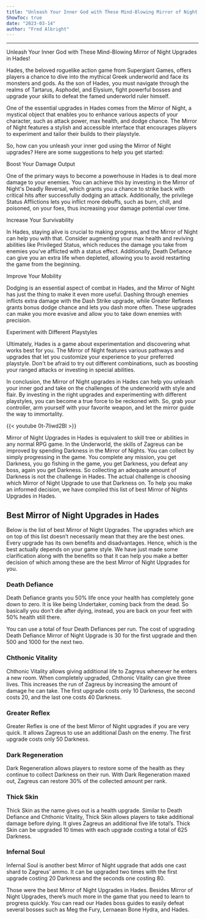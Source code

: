```yaml
---
title: "Unleash Your Inner God with These Mind-Blowing Mirror of Night Upgrades in Hades!"
ShowToc: true 
date: "2023-03-14"
author: "Fred Albright"
---
```

*****
Unleash Your Inner God with These Mind-Blowing Mirror of Night Upgrades in Hades!

Hades, the beloved roguelike action game from Supergiant Games, offers players a chance to dive into the mythical Greek underworld and face its monsters and gods. As the son of Hades, you must navigate through the realms of Tartarus, Asphodel, and Elysium, fight powerful bosses and upgrade your skills to defeat the famed underworld ruler himself.

One of the essential upgrades in Hades comes from the Mirror of Night, a mystical object that enables you to enhance various aspects of your character, such as attack power, max health, and dodge chance. The Mirror of Night features a stylish and accessible interface that encourages players to experiment and tailor their builds to their playstyle.

So, how can you unleash your inner god using the Mirror of Night upgrades? Here are some suggestions to help you get started:

Boost Your Damage Output

One of the primary ways to become a powerhouse in Hades is to deal more damage to your enemies. You can achieve this by investing in the Mirror of Night's Deadly Reversal, which grants you a chance to strike back with critical hits after successfully dodging an attack. Additionally, the privilege Status Afflictions lets you inflict more debuffs, such as burn, chill, and poisoned, on your foes, thus increasing your damage potential over time.

Increase Your Survivability

In Hades, staying alive is crucial to making progress, and the Mirror of Night can help you with that. Consider augmenting your max health and reviving abilities like Privileged Status, which reduces the damage you take from enemies you've afflicted with a status effect. Additionally, Death Defiance can give you an extra life when depleted, allowing you to avoid restarting the game from the beginning.

Improve Your Mobility

Dodging is an essential aspect of combat in Hades, and the Mirror of Night has just the thing to make it even more useful. Dashing through enemies inflicts extra damage with the Dash Strike upgrade, while Greater Reflexes grants bonus dodge chance and lets you dash more often. These upgrades can make you more evasive and allow you to take down enemies with precision.

Experiment with Different Playstyles

Ultimately, Hades is a game about experimentation and discovering what works best for you. The Mirror of Night features various pathways and upgrades that let you customize your experience to your preferred playstyle. Don't be afraid to try out different combinations, such as boosting your ranged attacks or investing in special abilities.

In conclusion, the Mirror of Night upgrades in Hades can help you unleash your inner god and take on the challenges of the underworld with style and flair. By investing in the right upgrades and experimenting with different playstyles, you can become a true force to be reckoned with. So, grab your controller, arm yourself with your favorite weapon, and let the mirror guide the way to immortality.

{{< youtube 0t-7liwd2BI >}} 



Mirror of Night Upgrades in Hades is equivalent to skill tree or abilities in any normal RPG game. In the Underworld, the skills of Zagreus can be improved by spending Darkness in the Mirror of Nights. You can collect by simply progressing in the game. You complete any mission, you get Darkness, you go fishing in the game, you get Darkness, you defeat any boss, again you get Darkness. So collecting an adequate amount of Darkness is not the challenge in Hades. The actual challenge is choosing which Mirror of Night Upgrade to use that Darkness on. To help you make an informed decision, we have compiled this list of best Mirror of Nights Upgrades in Hades.
 
## Best Mirror of Night Upgrades in Hades
 
Below is the list of best Mirror of Night Upgrades. The upgrades which are on top of this list doesn’t necessarily mean that they are the best ones. Every upgrade has its own benefits and disadvantages. Hence, which is the best actually depends on your game style. We have just made some clarification along with the benefits so that it can help you make a better decision of which among these are the best Mirror of Night Upgrades for you.
 
### Death Defiance
 
Death Defiance grants you 50% life once your health has completely gone down to zero. It is like being Undertaker, coming back from the dead. So basically you don’t die after dying, instead, you are back on your feet with 50% health still there.
 
You can use a total of four Death Defiances per run. The cost of upgrading Death Defiance Mirror of Night Upgrade is 30 for the first upgrade and then 500 and 1000 for the next two.
 
### Chthonic Vitality
 
Chthonic Vitality allows giving additional life to Zagreus whenever he enters a new room. When completely upgraded, Chthonic Vitality can give three lives. This increases the run of Zagreus by increasing the amount of damage he can take. The first upgrade costs only 10 Darkness, the second costs 20, and the last one costs 40 Darkness.
 
### Greater Reflex
 
Greater Reflex is one of the best Mirror of Night upgrades if you are very quick. It allows Zagreus to use an additional Dash on the enemy. The first upgrade costs only 50 Darkness.
 
### Dark Regeneration
 
Dark Regeneration allows players to restore some of the health as they continue to collect Darkness on their run. With Dark Regeneration maxed out, Zagreus can restore 30% of the collected amount per rank.
 
### Thick Skin
 
Thick Skin as the name gives out is a health upgrade. Similar to Death Defiance and Chthonic Vitality, Thick Skin allows players to take additional damage before dying. It gives Zagreus an additional five life total’s. Thick Skin can be upgraded 10 times with each upgrade costing a total of 625 Darkness.
 
### Infernal Soul
 
Infernal Soul is another best Mirror of Night upgrade that adds one cast shard to Zagreus’ ammo. It can be upgraded two times with the first upgrade costing 20 Darkness and the seconds one costing 80.
 
Those were the best Mirror of Night Upgrades in Hades. Besides Mirror of Night Upgrades, there’s much more in the game that you need to learn to progress quickly. You can read our Hades boss guides to easily defeat several bosses such as Meg the Fury, Lernaean Bone Hydra, and Hades.




